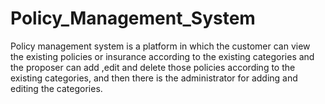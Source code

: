 # Policy_Management_System
Policy management system is a platform in which the customer can view the existing policies or insurance according to the existing categories and the proposer can add ,edit and delete those policies according to the existing categories, and then there is the administrator for adding and editing the categories. 
